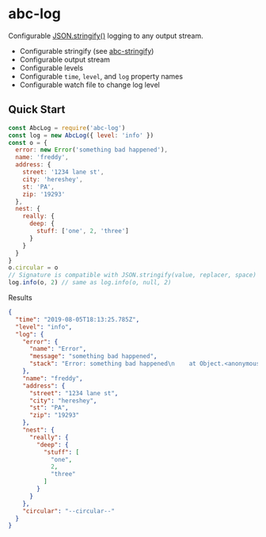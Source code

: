 # abc-log

Configurable [JSON.stringify()](https://developer.mozilla.org/en-US/docs/Web/JavaScript/Reference/Global_Objects/JSON/stringify)
logging to any output stream.

* Configurable stringify
    (see [abc-stringify](https://www.npmjs.com/package/abc-stringify))
* Configurable output stream
* Configurable levels
* Configurable `time`, `level`, and `log` property names
* Configurable watch file to change log level

## Quick Start

```js
const AbcLog = require('abc-log')
const log = new AbcLog({ level: 'info' })
const o = {
  error: new Error('something bad happened'),
  name: 'freddy',
  address: {
    street: '1234 lane st',
    city: 'hereshey',
    st: 'PA',
    zip: '19293'
  },
  nest: {
    really: {
      deep: {
        stuff: ['one', 2, 'three']
      }
    }
  }
}
o.circular = o
// Signature is compatible with JSON.stringify(value, replacer, space)
log.info(o, 2) // same as log.info(o, null, 2)
```

Results

```json
{
  "time": "2019-08-05T18:13:25.785Z",
  "level": "info",
  "log": {
    "error": {
      "name": "Error",
      "message": "something bad happened",
      "stack": "Error: something bad happened\n    at Object.<anonymous> (/abc-log/index.js:70:12)\n    at Module._compile (internal/modules/cjs/loader.js:776:30)\n    at Object.Module._extensions..js (internal/modules/cjs/loader.js:787:10)\n    at Module.load (internal/modules/cjs/loader.js:653:32)\n    at tryModuleLoad (internal/modules/cjs/loader.js:593:12)\n    at Function.Module._load (internal/modules/cjs/loader.js:585:3)\n    at Function.Module.runMain (internal/modules/cjs/loader.js:829:12)\n    at startup (internal/bootstrap/node.js:283:19)\n    at bootstrapNodeJSCore (internal/bootstrap/node.js:622:3)"
    },
    "name": "freddy",
    "address": {
      "street": "1234 lane st",
      "city": "hereshey",
      "st": "PA",
      "zip": "19293"
    },
    "nest": {
      "really": {
        "deep": {
          "stuff": [
            "one",
            2,
            "three"
          ]
        }
      }
    },
    "circular": "--circular--"
  }
}
```
